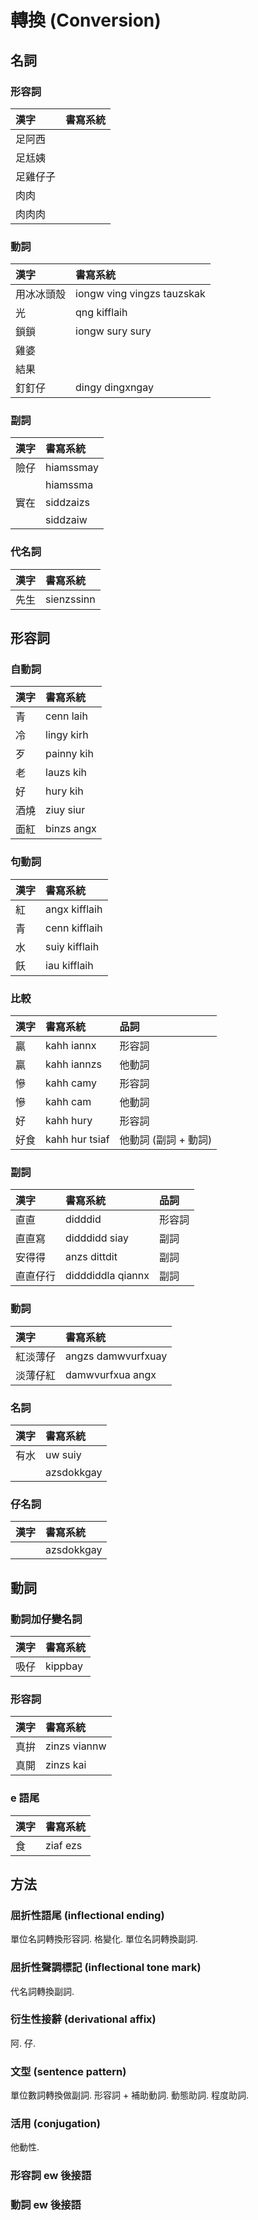 # 轉換 (Conversion)

## 名詞

### 形容詞

| 漢字 | 書寫系統 |
| :--- | :--- |
| 足阿西 ||
| 足尪姨 ||
| 足雞仔子 ||
| 肉肉 ||
| 肉肉肉 ||

### 動詞

| 漢字 | 書寫系統 |
| :--- | :--- |
| 用冰冰頭殼 | iongw ving vingzs tauzskak |
| 光 | qng kifflaih |
| 鎖鎖 | iongw sury sury |
| 雞婆 ||
| 結果 ||
| 釘釘仔 | dingy dingxngay |

### 副詞

| 漢字 | 書寫系統 |
| :--- | :--- |
| 險仔 | hiamssmay |
|| hiamssma |
| 實在 | siddzaizs |
|| siddzaiw |

### 代名詞

| 漢字 | 書寫系統 |
| :--- | :--- |
| 先生 | sienzssinn |

## 形容詞

### 自動詞

| 漢字 | 書寫系統 |
| :--- | :--- |
| 青 | cenn laih |
| 冷 | lingy kirh |
| 歹 | painny kih |
| 老 | lauzs kih |
| 好 | hury kih |
| 酒燒 | ziuy siur |
| 面紅 | binzs angx |

### 句動詞

| 漢字 | 書寫系統 |
| :--- | :--- |
| 紅 | angx kifflaih |
| 青 | cenn kifflaih |
| 水 | suiy kifflaih |
| 飫 | iau kifflaih |

### 比較

| 漢字 | 書寫系統 | 品詞 |
| :--- | :--- | :--- |
| 贏 | kahh iannx | 形容詞 |
| 贏 | kahh iannzs | 他動詞 |
| 慘 | kahh camy | 形容詞 |
| 慘 | kahh cam | 他動詞 |
| 好 | kahh hury | 形容詞 |
| 好食 | kahh hur tsiaf | 他動詞 (副詞 + 動詞) |

### 副詞

| 漢字 | 書寫系統 | 品詞 |
| :--- | :--- | :--- |
| 直直 | didddid | 形容詞 |
| 直直寫 | didddidd siay | 副詞 |
| 安得得 | anzs dittdit | 副詞 |
| 直直仔行 | didddiddla qiannx | 副詞 |

### 動詞

| 漢字 | 書寫系統 |
| :--- | :--- |
| 紅淡薄仔 | angzs damwvurfxuay |
| 淡薄仔紅 | damwvurfxua angx |

### 名詞

| 漢字 | 書寫系統 |
| :--- | :--- |
| 有水 | uw suiy |
|| azsdokkgay |

### 仔名詞

| 漢字 | 書寫系統 |
| :--- | :--- |
|| azsdokkgay |

## 動詞

### 動詞加仔變名詞

| 漢字 | 書寫系統 |
| :--- | :--- |
| 吸仔 | kippbay |

### 形容詞

| 漢字 | 書寫系統 |
| :--- | :--- |
| 真拚 | zinzs viannw |
| 真開 | zinzs kai |

### e 語尾

| 漢字 | 書寫系統 |
| :--- | :--- |
| 食 | ziaf ezs |

## 方法

### 屈折性語尾 (inflectional ending)

單位名詞轉換形容詞. 格變化. 單位名詞轉換副詞.

### 屈折性聲調標記 (inflectional tone mark)

代名詞轉換副詞.

### 衍生性接辭 (derivational affix)

阿. 仔.

### 文型 (sentence pattern)

單位數詞轉換做副詞. 形容詞 + 補助動詞. 動態助詞. 程度助詞.

### 活用 (conjugation)

他動性.

### 形容詞 ew 後接語

### 動詞 ew 後接語
